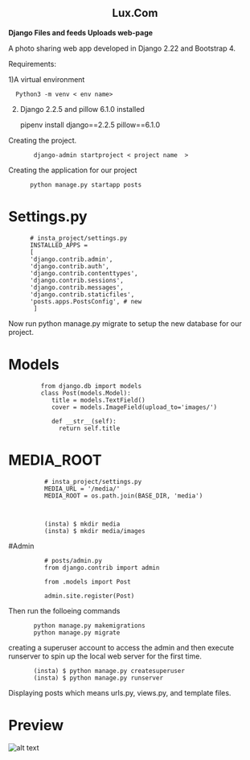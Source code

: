 <h2> <center> Lux.Com </center> </h2> 
<b> Django Files and feeds Uploads web-page </b>


A photo sharing  web app developed in Django 2.22 and  Bootstrap 4. 

 Requirements:
 
 1)A virtual environment 
      
      Python3 -m venv < env name>
      
 2) Django 2.2.5  and pillow 6.1.0  installed  
 
       pipenv install django==2.2.5 pillow==6.1.0
       
       
  Creating the project.
  
           django-admin startproject < project name  > 
           
           
 Creating  the application  for our project
 
 
          python manage.py startapp posts
          
          
# Settings.py


                  
          # insta_project/settings.py
          INSTALLED_APPS =
          [
          'django.contrib.admin',
          'django.contrib.auth',
          'django.contrib.contenttypes',
          'django.contrib.sessions',
          'django.contrib.messages',
          'django.contrib.staticfiles',
          'posts.apps.PostsConfig', # new
           ]        
                 
    
          
                 
Now run python manage.py migrate to setup the new database for our project.                 
                  
  
             
  # Models              
             from django.db import models
             class Post(models.Model):
                title = models.TextField()
                cover = models.ImageField(upload_to='images/')

                def __str__(self):
                  return self.title
                  
                  
                  
# MEDIA_ROOT                  
              # insta_project/settings.py
              MEDIA_URL = '/media/'
              MEDIA_ROOT = os.path.join(BASE_DIR, 'media')
              
              
              
              (insta) $ mkdir media
              (insta) $ mkdir media/images
              
              
              
#Admin


              # posts/admin.py
              from django.contrib import admin

              from .models import Post

              admin.site.register(Post)
              
              
         
  Then run the folloeing  commands           

 
           python manage.py makemigrations
           python manage.py migrate
           
           
           
           
 creating a superuser account to access the admin and then execute runserver to spin up the local web server for the first time.


           (insta) $ python manage.py createsuperuser
           (insta) $ python manage.py runserver
           
           
           
      


Displaying posts which means urls.py, views.py, and template files.

#  Preview


![alt text](https://djangocentral.com/wp-content/uploads/2019/03/ezgif.com-video-to-gif.gif)




